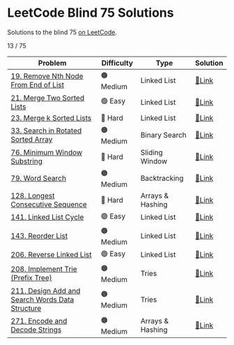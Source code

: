 # LeetCode Blind 75 Solutions
Solutions to the blind 75 [on LeetCode](https://leetcode.com/discuss/general-discussion/460599/blind-75-leetcode-questions).

13 / 75

| Problem | Difficulty | Type | Solution |
| --- | --- | --- | --- |
| [19. Remove Nth Node From End of List](https://leetcode.com/problems/remove-nth-node-from-end-of-list/) | 🟠 Medium | Linked List | [🔗Link](019-remove-nth-node-from-end-of-list) |
| [21. Merge Two Sorted Lists](https://leetcode.com/problems/merge-two-sorted-lists/) | 🟢 Easy | Linked List | [🔗Link](021-merge-two-sorted-lists) |
| [23. Merge k Sorted Lists](https://leetcode.com/problems/merge-k-sorted-lists/) | 🔴 Hard | Linked List | [🔗Link](023-merge-k-sorted-lists) |
| [33. Search in Rotated Sorted Array](https://leetcode.com/problems/search-in-rotated-sorted-array/) | 🟠 Medium | Binary Search | [🔗Link](033-search-in-rotated-sorted-array) |
| [76. Minimum Window Substring](https://leetcode.com/problems/minimum-window-substring/) | 🔴 Hard | Sliding Window | [🔗Link](076-minimum-window-substring) |
| [79. Word Search](https://leetcode.com/problems/word-search/) | 🟠 Medium | Backtracking | [🔗Link](079-word-search) |
| [128. Longest Consecutive Sequence](https://leetcode.com/problems/longest-consecutive-sequence/) | 🔴 Hard | Arrays & Hashing | [🔗Link](128-longest-consecutive-sequence) |
| [141. Linked List Cycle](https://leetcode.com/problems/linked-list-cycle/) | 🟢 Easy | Linked List | [🔗Link](141-linked-list-cycle) |
| [143. Reorder List](https://leetcode.com/problems/reorder-list/) | 🟠 Medium | Linked List | [🔗Link](143-reorder-list) |
| [206. Reverse Linked List](https://leetcode.com/problems/reverse-linked-list/) | 🟢 Easy | Linked List | [🔗Link](206-reverse-linked-list) |
| [208. Implement Trie (Prefix Tree)](https://leetcode.com/problems/implement-trie-prefix-tree/) | 🟠 Medium | Tries | [🔗Link](208-implement-trie-prefix-tree) |
| [211. Design Add and Search Words Data Structure](https://leetcode.com/problems/design-add-and-search-words-data-structure/) | 🟠 Medium | Tries | [🔗Link](211-design-add-and-search-words-data-structure) |
| [271. Encode and Decode Strings](https://leetcode.com/problems/encode-and-decode-strings/) | 🟠 Medium | Arrays & Hashing | [🔗Link](271-encode-and-decode-strings) |
